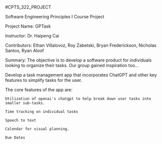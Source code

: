 #CPTS_322_PROJECT

Software Engineering Principles I Course Project

Project Name: GPTask

Instructor: Dr. Haipeng Cai

Contributors: Ethan Villalovoz, Roy Zabetski, Bryan Frederickson, Nicholas Santos, Ryan Aloof

Summary: The objective is to develop a software product for individuals looking to organize their tasks. Our group gained inspiration too...

Develop a task management app that incorporates ChatGPT and other key features to simplify tasks for the user.

The core features of the app are:

    Utilization of openai's chatgpt to help break down user tasks into smaller sub-tasks.

    Time tracking on individual tasks

    Speech to text

    Calendar for visual planning.

    Due Dates

